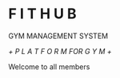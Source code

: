 <h1> F I T H U B </h1>
<p> GYM MANAGEMENT SYSTEM </p>
<p><i>+ P L A T F O R M   FOR G Y M +</i></p>
<p>Welcome to all members</p>
